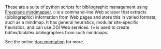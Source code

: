 These are a suite of python scripts for bibliographic management using [Freeplane mindmapper](https://www.freeplane.org/wiki/index.php/Main_Page). `b` is a command-line Web scraper that extracts (bibliographic) information from Web pages and store this in varied formats, such as a mindmap. It has general heuristics, modular site-specific heuristics, and can use DOI Web services. `fe` is used to create bibtex/biblatex bibliographies from such mindmaps. 

See the online [documentation](http://reagle.org/joseph/2009/01/thunderdell.html) for more.
